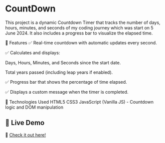 # CountDown
This project is a dynamic Countdown Timer that tracks the number of days, hours, minutes, and seconds of my coding journey which was start on 5 June 2024. It also includes a progress bar to visualize the elapsed time.

🎯 Features
  ✅ Real-time countdown with automatic updates every second.
  
  ✅ Calculates and displays:
  
  Days, Hours, Minutes, and Seconds since the start date.
  
  Total years passed (including leap years if enabled).
  
  ✅ Progress bar that shows the percentage of time elapsed.
  
  ✅ Displays a custom message when the timer is completed.

📝 Technologies Used
  HTML5 
  CSS3
  JavaScript (Vanilla JS) - Countdown logic and DOM manipulation

## 🚀 **Live Demo**
🔗 [Check it out here!](https://amarmaurya-com.github.io/MilestoneMeter/)

